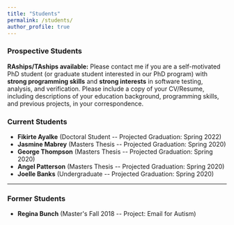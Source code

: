 ```yaml
---
title: "Students"
permalink: /students/
author_profile: true
---
```


### Prospective Students

**RAships/TAships available:** Please contact me if you are a self-motivated PhD student (or graduate student interested in our PhD program) with **strong programming skills** and **strong interests** in software testing, analysis, and verification. Please include a copy of your CV/Resume, including descriptions of your education background, programming skills, and previous projects, in your correspondence. 


### Current Students

* **Fikirte Ayalke** (Doctoral Student -- Projected Graduation: Spring 2022)
* **Jasmine Mabrey** (Masters Thesis -- Projected Graduation: Spring 2020)
* **George Thompson** (Masters Thesis -- Projected Graduation: Spring 2020)
* **Angel Patterson** (Masters Thesis -- Projected Graduation: Spring 2020)
* **Joelle Banks** (Undergraduate -- Projected Graduation: Spring 2020)

---

### Former Students

* **Regina Bunch** (Master's Fall 2018 -- Project: Email for Autism)

